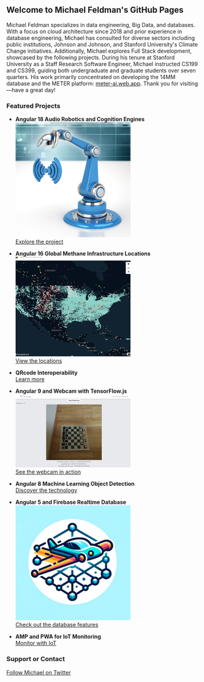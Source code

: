 ## Welcome to Michael Feldman's GitHub Pages

Michael Feldman specializes in data engineering, Big Data, and databases. With a focus on cloud architecture since 2018 and prior experience in database engineering, Michael has consulted for diverse sectors including public institutions, Johnson and Johnson, and Stanford University's Climate Change initiatives. Additionally, Michael explores Full Stack development, showcased by the following projects. During his tenure at Stanford University as a Staff Research Software Engineer, Michael instructed CS199 and CS399, guiding both undergraduate and graduate students over seven quarters. His work primarily concentrated on developing the 14MM database and the METER platform: [meter-ai.web.app](https://meter-ai.web.app). Thank you for visiting—have a great day!

### Featured Projects
- **Angular 18 Audio Robotics and Cognition Engines**  
  <img src="/images/pickingup.webp" width="300" alt="Angular 18 Audio Robotics and cognition engines">  
  [Explore the project](https://pickingup.web.app/)
  
- **Angular 16 Global Methane Infrastructure Locations**  
  <img src="/images/meterai.png" width="300" alt="Angular 16 Global Methane Infrastructure Locations">  
  [View the locations](https://meter-ai.web.app)

- **QRcode Interoperability**  
  [Learn more](https://hybridextensions.web.app/)

- **Angular 9 and Webcam with TensorFlow.js**  
  <img src="/images/mrgoogol.png" width="300" alt="Angular 9 and Webcam and TensorFlow.js and custom-trained AutoML model for Machine Learning classification OpenCV mobilenet 2.1.0">  
  [See the webcam in action](https://app.mrgoogol.com)

- **Angular 8 Machine Learning Object Detection**  
  [Discover the technology](https://app.darndimples.com)

- **Angular 5 and Firebase Realtime Database**  
  <img src="/images/0crashes.webp" width="300" alt="Angular 5 and Firebase Realtime Database and Firestore and Mapbox Geo-coordinates and BigQuery and back-end SQL server engine simulators">  
  [Check out the database features](https://app.crashfunction.com)

- **AMP and PWA for IoT Monitoring**  
  [Monitor with IoT](https://app.energypager.com)

### Support or Contact
[Follow Michael on Twitter](https://twitter.com/Feldman1Michael)
